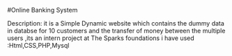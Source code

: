 #Online Banking System


Description:
    it is a Simple Dynamic website which contains the dummy data in databse for 10 customers and the transfer of money between the multiple users ,its an intern project at The Sparks foundations
    i have used :Html,CSS,PHP,Mysql
